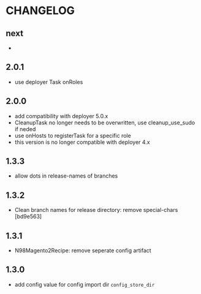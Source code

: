 # CHANGELOG

## next

-

## 2.0.1

- use deployer Task onRoles

## 2.0.0

- add compatibility with deployer 5.0.x
- CleanupTask no longer needs to be overwritten, use cleanup_use_sudo if neded
- use onHosts to registerTask for a specific role
- this version is no longer compatible with deployer 4.x

## 1.3.3

- allow dots in release-names of branches

## 1.3.2

- Clean branch names for release directory: remove special-chars [bd9e563]

## 1.3.1

- N98Magento2Recipe: remove seperate config artifact

## 1.3.0

- add config value for config import dir `config_store_dir`
